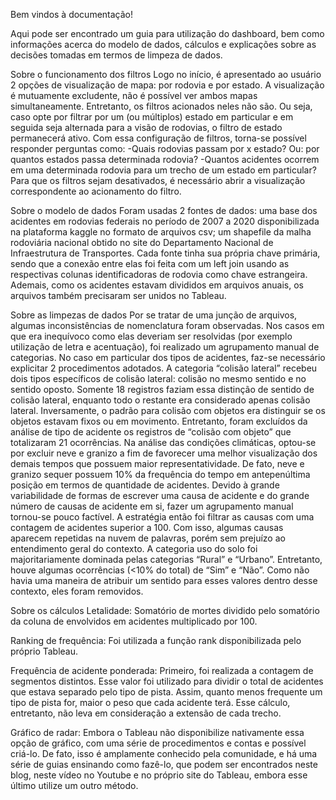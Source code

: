 Bem vindos à documentação!

Aqui pode ser encontrado um guia para utilização do dashboard, bem como informações acerca do modelo de dados, cálculos e explicações sobre as decisões tomadas em termos de limpeza de dados.

Sobre o funcionamento dos filtros
Logo no início, é apresentado ao usuário 2 opções de visualização de mapa: por rodovia e por estado. A visualização é mutuamente excludente, não é possível ver ambos mapas simultaneamente. Entretanto, os filtros acionados neles não são. Ou seja, caso opte por filtrar por um (ou múltiplos) estado em particular e em seguida seja alternada para a visão de rodovias, o filtro de estado permanecerá ativo.
Com essa configuração de filtros, torna-se possível responder perguntas como:
-Quais rodovias passam por x estado? Ou: por quantos estados passa determinada rodovia?
-Quantos acidentes ocorrem em uma determinada rodovia para um trecho de um estado em particular?
Para que os filtros sejam desativados, é necessário abrir a visualização correspondente ao acionamento do filtro.

Sobre o modelo de dados
Foram usadas 2 fontes de dados: uma base dos acidentes em rodovias federais no período de 2007 a 2020 disponibilizada na plataforma kaggle no formato de arquivos csv; um shapefile da malha rodoviária nacional obtido no site do Departamento Nacional de Infraestrutura de Transportes.
Cada fonte tinha sua própria chave primária, sendo que a conexão entre elas foi feita com um left join usando as respectivas colunas identificadoras de rodovia como chave estrangeira. Ademais, como os acidentes estavam divididos em arquivos anuais, os arquivos também precisaram ser unidos no Tableau.

Sobre as limpezas de dados
Por se tratar de uma junção de arquivos, algumas inconsistências de nomenclatura foram observadas. Nos casos em que era inequívoco como elas deveriam ser resolvidas (por exemplo utilização de letra e acentuação), foi realizado um agrupamento manual de categorias. No caso em particular dos tipos de acidentes, faz-se necessário explicitar 2 procedimentos adotados. A categoria “colisão lateral” recebeu dois tipos específicos de colisão lateral: colisão no mesmo sentido e no sentido oposto. Somente 18 registros faziam essa distinção de sentido de colisão lateral, enquanto todo o restante era considerado apenas colisão lateral. Inversamente, o padrão para colisão com objetos era distinguir se os objetos estavam fixos ou em movimento. Entretanto, foram excluídos da análise de tipo de acidente os registros de “colisão com objeto” que totalizaram 21 ocorrências.
Na análise das condições climáticas, optou-se por excluir neve e granizo a fim de favorecer uma melhor visualização dos demais tempos que possuem maior representatividade. De fato, neve e granizo sequer possuem 10% da frequência do tempo em antepenúltima posição em termos de quantidade de acidentes.
Devido à grande variabilidade de formas de escrever uma causa de acidente e do grande número de causas de acidente em si, fazer um agrupamento manual tornou-se pouco factível. A estratégia então foi filtrar as causas com uma contagem de acidentes superior a 100. Com isso, algumas causas aparecem repetidas na nuvem de palavras, porém sem prejuízo ao entendimento geral do contexto.
A categoria uso do solo foi majoritariamente dominada pelas categorias “Rural” e “Urbano”. Entretanto, houve algumas ocorrências (<10% do total) de “Sim” e “Não”. Como não havia uma maneira de atribuir um sentido para esses valores dentro desse contexto, eles foram removidos.

Sobre os cálculos
Letalidade: Somatório de mortes dividido pelo somatório da coluna de envolvidos em acidentes multiplicado por 100.

Ranking de frequência: Foi utilizada a função rank disponibilizada pelo próprio Tableau.

Frequência de acidente ponderada: Primeiro, foi realizada a contagem de segmentos distintos. Esse valor foi utilizado para dividir o total de acidentes que estava separado pelo tipo de pista. Assim, quanto menos frequente um tipo de pista for, maior o peso que cada acidente terá. Esse cálculo, entretanto, não leva em consideração a extensão de cada trecho.

Gráfico de radar: Embora o Tableau não disponibilize nativamente essa opção de gráfico, com uma série de procedimentos e contas e possível criá-lo. De fato, isso é amplamente conhecido pela comunidade, e há uma série de guias ensinando como fazê-lo, que podem ser encontrados neste blog, neste vídeo no Youtube e no próprio site do Tableau, embora esse último utilize um outro método.
